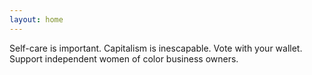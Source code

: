 ```yaml
---
layout: home
---
```


Self-care is important. Capitalism is inescapable. Vote with your wallet. Support independent women of color business owners.
